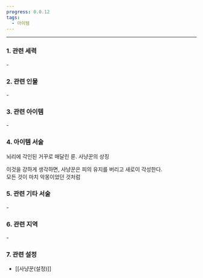```yaml
---
progress: 0.0.12
tags:
  - 아이템
---
```

---
### 1. 관련 세력 
\-

### 2. 관련 인물
 \-

### 3. 관련 아이템
\-

### 4. 아이템 서술
뇌리에 각인된 거꾸로 매달린 룬. 사냥꾼의 상징  
  
이것을 강하게 생각하면, 사냥꾼은 피의 유지를 버리고 새로이 각성한다.  
모든 것이 마치 악몽이었던 것처럼

### 5. 관련 기타 서술
\-

### 6. 관련 지역
\- 

### 7. 관련 설정
- [[사냥꾼(설정)]]